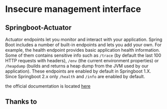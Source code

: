 # Insecure management interface

## Springboot-Actuator

Actuator endpoints let you monitor and interact with your application. Spring Boot includes a number of built-in endpoints and lets you add your own. For example, the health endpoint provides basic application health information. Some of them contains sensitive info such as `/trace` (by default the last 100 HTTP requests with headers), `/env` (the current environment properties) or `/heapdump` (builds and returns a heap dump from the JVM used by our application). These endpoints are enabled by default in Springboot 1.X. Since Springboot 2.x only `/health` and `/info` are enabled by default.

the official documentation is located [here](https://docs.spring.io/spring-boot/docs/current/reference/html/production-ready-endpoints.html)

## Thanks to
